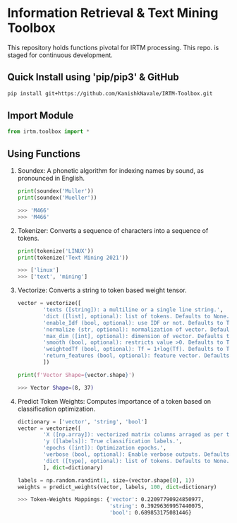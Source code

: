 # Information Retrieval & Text Mining Toolbox

This repository holds functions pivotal for IRTM processing. This repo. is staged for continuous development.

## Quick Install using 'pip/pip3' & GitHub

```bash
pip install git+https://github.com/KanishkNavale/IRTM-Toolbox.git
```

## Import Module

```python
from irtm.toolbox import *
```

## Using Functions

1. Soundex: A phonetic algorithm for indexing names by sound, as pronounced in English.

    ```python
    print(soundex('Muller'))
    print(soundex('Mueller'))
    ```

    ```bash
    >>> 'M466'
    >>> 'M466'
    ```

2. Tokenizer: Converts a sequence of characters into a sequence of tokens.

    ```python
    print(tokenize('LINUX'))
    print(tokenize('Text Mining 2021'))
    ```

    ```bash
    >>> ['linux']
    >>> ['text', 'mining']
    ```

3. Vectorize: Converts a string to token based weight tensor.

    ```python
    vector = vectorize([
            'texts ([string]): a multiline or a single line string.',
            'dict ([list], optional): list of tokens. Defaults to None.',
            'enable_Idf (bool, optional): use IDF or not. Defaults to True.',
            'normalize (str, optional): normalization of vector. Defaults to l2.',
            'max_dim ([int], optional): dimension of vector. Defaults to None.',
            'smooth (bool, optional): restricts value >0. Defaults to True.',
            'weightedTf (bool, optional): Tf = 1+log(Tf). Defaults to True.',
            'return_features (bool, optional): feature vector. Defaults to False.'
            ])

    print(f'Vector Shape={vector.shape}')
    ```

    ```bash
    >>> Vector Shape=(8, 37)
    ```

4. Predict Token Weights: Computes importance of a token based on classification optimization.

    ```python
    dictionary = ['vector', 'string', 'bool']
    vector = vectorize([
            'X ([np.array]): vectorized matrix columns arraged as per the dictionary.',
            'y ([labels]): True classification labels.',
            'epochs ([int]): Optimization epochs.',
            'verbose (bool, optional): Enable verbose outputs. Defaults to False.',
            'dict ([type], optional): list of tokens. Defaults to None.'
            ], dict=dictionary)

    labels = np.random.randint(1, size=(vector.shape[0], 1))
    weights = predict_weights(vector, labels, 100, dict=dictionary)
    ```

    ```bash
    >>> Token-Weights Mappings: {'vector': 0.22097790924850977, 
                                 'string': 0.39296369957440075, 
                                 'bool': 0.689853175081446}
    ```
